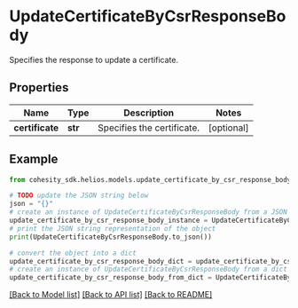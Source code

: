 # UpdateCertificateByCsrResponseBody

Specifies the response to update a certificate.

## Properties

Name | Type | Description | Notes
------------ | ------------- | ------------- | -------------
**certificate** | **str** | Specifies the certificate. | [optional] 

## Example

```python
from cohesity_sdk.helios.models.update_certificate_by_csr_response_body import UpdateCertificateByCsrResponseBody

# TODO update the JSON string below
json = "{}"
# create an instance of UpdateCertificateByCsrResponseBody from a JSON string
update_certificate_by_csr_response_body_instance = UpdateCertificateByCsrResponseBody.from_json(json)
# print the JSON string representation of the object
print(UpdateCertificateByCsrResponseBody.to_json())

# convert the object into a dict
update_certificate_by_csr_response_body_dict = update_certificate_by_csr_response_body_instance.to_dict()
# create an instance of UpdateCertificateByCsrResponseBody from a dict
update_certificate_by_csr_response_body_from_dict = UpdateCertificateByCsrResponseBody.from_dict(update_certificate_by_csr_response_body_dict)
```
[[Back to Model list]](../README.md#documentation-for-models) [[Back to API list]](../README.md#documentation-for-api-endpoints) [[Back to README]](../README.md)


